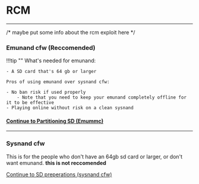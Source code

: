 # RCM

-----

/* maybe put some info about the rcm exploit here */

### Emunand cfw (Reccomended)

!!!tip ""
	What's needed for emunand:

	- A SD card that's 64 gb or larger

	Pros of using emunand over sysnand cfw:

	- No ban risk if used properly
		- Note that you need to keep your emunand completely offline for it to be effective
	- Playing online without risk on a clean sysnand

#### [Continue to Partitioning SD (Emummc) <i class="fa fa-arrow-circle-right fa-lg"></i>](emummc/partitioning_sd.md)

-----

### Sysnand cfw

This is for the people who don't have an 64gb sd card or larger, or don't want emunand. **this is not reccomended**

[Continue to SD preperations (sysnand cfw)](sysnand/sd_preparation.md)